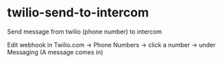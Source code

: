 # twilio-send-to-intercom
Send message from twilio (phone number) to intercom

Edit webhook in Twilio.com → Phone Numbers → click a number → under Messaging (A message comes in)
